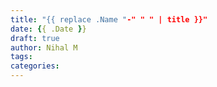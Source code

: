 ```yaml
---
title: "{{ replace .Name "-" " " | title }}"
date: {{ .Date }}
draft: true
author: Nihal M
tags: 
categories: 
---
```


